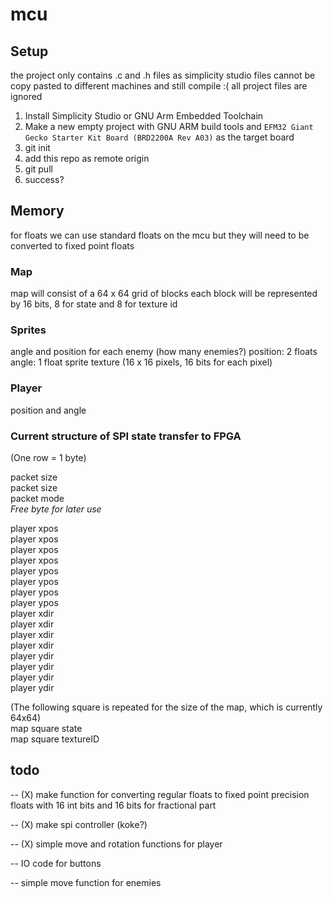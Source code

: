 # mcu

## Setup

the project only contains .c and .h files as simplicity studio files cannot be copy pasted to different machines and still compile :( all project files are ignored

1. Install Simplicity Studio or GNU Arm Embedded Toolchain
2. Make a new empty project with GNU ARM build tools and `EFM32 Giant Gecko Starter Kit Board (BRD2200A Rev A03)` as the target board
3. git init
4. add this repo as remote origin
5. git pull
6. success?

## Memory

for floats we can use standard floats on the mcu but they will need to be converted to fixed point floats

### Map

map will consist of a 64 x 64 grid of blocks
each block will be represented by 16 bits, 8 for state and 8 for texture id

### Sprites

angle and position for each enemy (how many enemies?)
position: 2 floats
angle: 1 float
sprite texture (16 x 16 pixels, 16 bits for each pixel)

### Player

position and angle

### Current structure of SPI state transfer to FPGA
(One row = 1 byte)

packet size  
packet size  
packet mode  
*Free byte for later use*  

player xpos  
player xpos  
player xpos  
player xpos  
player ypos  
player ypos  
player ypos  
player ypos  
player xdir  
player xdir  
player xdir  
player xdir  
player ydir  
player ydir  
player ydir  
player ydir  

(The following square is repeated for the size of the map, which is currently 64x64)  
map square state  
map square textureID  

## todo

-- (X) make function for converting regular floats to fixed point precision floats with 16 int bits and 16 bits for fractional part

-- (X) make spi controller (koke?)

-- (X) simple move and rotation functions for player

-- IO code for buttons

-- simple move function for enemies
